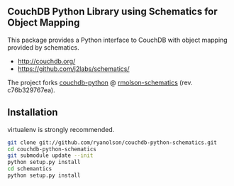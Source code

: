 ## CouchDB Python Library using Schematics for Object Mapping

This package provides a Python interface to CouchDB with object mapping provided
by schematics.

* <http://couchdb.org/>
* <https://github.com/j2labs/schematics/>

The project forks [couchdb-python](http://code.google.com/p/couchdb-python/source/clones)
@ [rmolson-schematics](http://code.google.com/r/rmolson-schematics/source/browse) (rev. c76b329767ea). 

## Installation

virtualenv is strongly recommended.

``` bash
git clone git://github.com/ryanolson/couchdb-python-schematics.git
cd couchdb-python-schematics
git submodule update --init
python setup.py install
cd schemantics
python setup.py install
```
